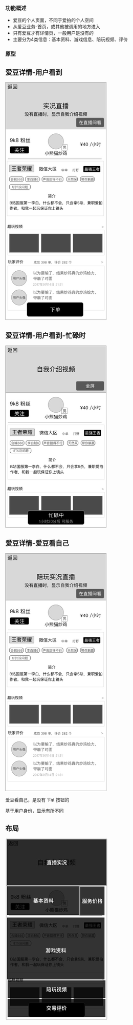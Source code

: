 ### 功能概述
* 爱豆的个人页面，不同于爱拍的个人空间
* 从爱豆业务-首页，或其他被调用的地方进入
* 只有爱豆才有详情页，一般用户是没有的
* 主要分为4类信息：基本资料、游戏信息、陪玩视频、评价

### 原型

爱豆详情-用户看到
---
![](img/爱豆详情-用户.jpg)

爱豆详情-用户看到-忙碌时
---
![](img/爱豆详情-用户-看到忙碌.jpg)

爱豆详情-爱豆看自己
---
![](img/爱豆详情-爱豆自己看.jpg)

爱豆看自己，是没有 `下单` 按钮的

基于用户身份，显示有所不同

布局
---
![](img/爱豆详情-用户-布局.jpg)

